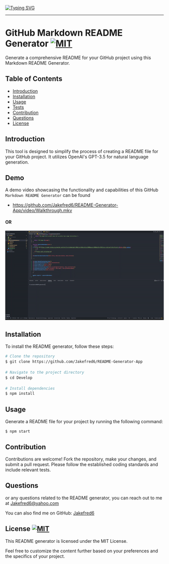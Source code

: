 
[![Typing SVG](https://readme-typing-svg.demolab.com?font=Fira+Code&weight=700&size=24&duration=2000&pause=1000&width=435&lines=++Welcom+To+My+Project+;Markdown+README+Generator)](https://git.io/typing-svg)  

---
# GitHub Markdown README Generator [![MIT](https://img.shields.io/badge/License-MIT-blue)](#license)

Generate a comprehensive README for your GitHub project using this Markdown README Generator.

## Table of Contents

- [Introduction](#introduction)
- [Installation](#installation)
- [Usage](#usage)
- [Tests](#tests)
- [Contribution](#contribution)
- [Questions](#questions)
- [License](#license)

## Introduction

This tool is designed to simplify the process of creating a README file for your GitHub project. It utilizes OpenAI's GPT-3.5 for natural language generation.

## Demo
A demo video showcasing the functionality and capabilities of this GitHub ```Markdown README Generator``` can be found

- https://github.com/Jakefred6/README-Generator-App/video/Walkthrough.mkv

#### OR 

<img src='video\Walkthrough.gif'>

## Installation

To install the README generator, follow these steps:

```bash
# Clone the repository
$ git clone https://github.com/Jakefred6/README-Generator-App

# Navigate to the project directory
$ cd Develop

# Install dependencies
$ npm install
```

## Usage
Generate a README file for your project by running the following command:
```
$ npm start
```

## Contribution
Contributions are welcome! Fork the repository, make your changes, and submit a pull request. Please follow the established coding standards and include relevant tests.


## Questions
or any questions related to the README generator, you can reach out to me at [Jakefred6@yahoo.com](mailto:Jakefred6@yahoo.com)

You can also find me on GitHub: [Jakefred6](https://github.com/Jakefred6/)

## License [![MIT](https://img.shields.io/badge/License-MIT-blue)](#license)
This README generator is licensed under the MIT License.

Feel free to customize the content further based on your preferences and the specifics of your project.
